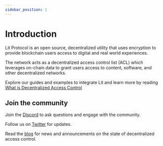 ```yaml
---
sidebar_position: 1
---
```


# Introduction

Lit Protocol is an open source, decentralized utility that uses encryption to provide blockchain users access to digital and real world experiences.

The network acts as a decentralized access control list (ACL) which leverages on-chain data to grant users access to content, software, and other decentralized networks.

Explore our guides and examples to integrate Lit and learn more by reading [What is Decentralized Access Control](https://blog.litprotocol.com/?p=what-is-decentralized-access-control)

## Join the community

Join the [Discord](https://litgateway.com/discord) to ask questions and engage with the community.

Follow us on [Twitter](https://twitter.com/LitProtocol) for updates.

Read the [blog](https://blog.litprotocol.com/) for news and announcements on the state of decentralized access control.